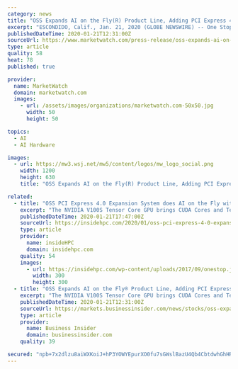 ```yaml
---
category: news
title: "OSS Expands AI on the Fly(R) Product Line, Adding PCI Express 4.0 Expansion System with Eight NVIDIA V100S Tensor Core GPUs"
excerpt: "ESCONDIDO, Calif., Jan. 21, 2020 (GLOBE NEWSWIRE) -- One Stop Systems, Inc. OSS, +0.99%, the leading provider of specialized high-performance computing solutions for mission-critical edge applications,"
publishedDateTime: 2020-01-21T12:31:00Z
sourceUrl: https://www.marketwatch.com/press-release/oss-expands-ai-on-the-flyr-product-line-adding-pci-express-40-expansion-system-with-eight-nvidia-v100s-tensor-core-gpus-2020-01-21-81843117
type: article
quality: 58
heat: 78
published: true

provider:
  name: MarketWatch
  domain: marketwatch.com
  images:
    - url: /assets/images/organizations/marketwatch.com-50x50.jpg
      width: 50
      height: 50

topics:
  - AI
  - AI Hardware

images:
  - url: https://mw3.wsj.net/mw5/content/logos/mw_logo_social.png
    width: 1200
    height: 630
    title: "OSS Expands AI on the Fly(R) Product Line, Adding PCI Express 4.0 Expansion System with Eight NVIDIA V100S Tensor Core GPUs"

related:
  - title: "OSS PCI Express 4.0 Expansion System does AI on the Fly with Eight GPUs"
    excerpt: "The NVIDIA V100S Tensor Core GPU brings CUDA Cores and Tensor Cores in a unified architecture to enable mixed-precision computing. This feature is especially useful for AI training, where operations are run in FP16 precision, and results are accumulated in FP32 precision, which delivers significant speedups while preserving accuracy."
    publishedDateTime: 2020-01-21T17:47:00Z
    sourceUrl: https://insidehpc.com/2020/01/oss-pci-express-4-0-expansion-system-does-ai-on-the-fly-with-eight-gpus/
    type: article
    provider:
      name: insideHPC
      domain: insidehpc.com
    quality: 54
    images:
      - url: https://insidehpc.com/wp-content/uploads/2017/09/onestop.jpg
        width: 300
        height: 300
  - title: "OSS Expands AI on the Fly® Product Line, Adding PCI Express 4.0 Expansion System with Eight NVIDIA V100S Tensor Core GPUs"
    excerpt: "The NVIDIA V100S Tensor Core GPU brings CUDA Cores and Tensor Cores in a unified architecture to enable mixed-precision computing. This feature is especially useful for AI training, where operations are run in FP16 precision, and results are accumulated in FP32 precision, which delivers significant speedups while preserving accuracy."
    publishedDateTime: 2020-01-21T12:31:00Z
    sourceUrl: https://markets.businessinsider.com/news/stocks/oss-expands-ai-on-the-fly-product-line-adding-pci-express-4-0-expansion-system-with-eight-nvidia-v100s-tensor-core-gpus-1028832002
    type: article
    provider:
      name: Business Insider
      domain: businessinsider.com
    quality: 39

secured: "npb+7x2dlzu8aiWXKoiJ+hP3YOWYEpurXO0fu7sGWslBazU4Qb4CbtdwhGhHR8hs3fHMK44Y0/nforLY7K/VfkbXibmqlHR55yCKU5TFrhu5GYB+S0pg+nPDaN5y7Rc+fPsFrsHht121SbNbZUDFx4V5FvgL2LGASbF2lWksyMXM22pQwMbPbWKUd5o5lDIhJaE6Gla/ppWT0DgkV2iYLlN0/LBssJKVMkSy7Pp+uUdibYZNUJdVseoxOkeKPk+jNQ5wdCV1T0ic6z522KE6ked4I/KQXPVA4i27OSbLU+dh0ybxpbNZHWzej61c0tAk;XQxd0BrS7agJ+oV62RbtXA=="
---
```


